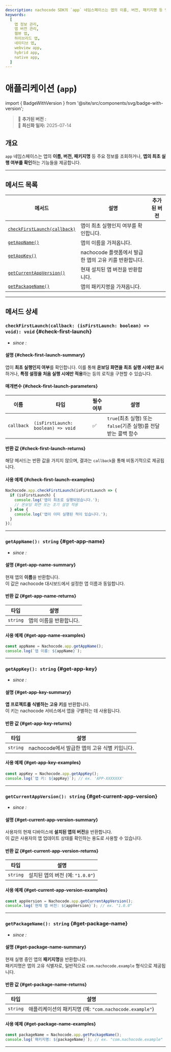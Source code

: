 ```yaml
---
description: nachocode SDK의 `app` 네임스페이스는 앱의 이름, 버전, 패키지명 등 앱 정보를 조회하거나 앱의 최초 실행 여부를 확인하는 기능을 제공합니다.
keywords:
  [
    앱 정보 관리,
    앱 버전 관리,
    웹뷰 앱,
    하이브리드 앱,
    네이티브 앱,
    webview app,
    hybrid app,
    native app,
  ]
---
```


# 애플리케이션 (`app`)

import { BadgeWithVersion } from '@site/src/components/svg/badge-with-version';

> 🚀 **추가된 버전 :** <BadgeWithVersion type="SDK" version="v1.0.0" link="/docs/releases/v1/sdk/release-v-1-0-0" /> <BadgeWithVersion type="Android" version="v1.0.0" link="/docs/releases/v1/app-source/android/release-v-1-0-0" /> <BadgeWithVersion type="iOS" version="v1.0.0" link="/docs/releases/v1/app-source/ios/release-v-1-0-0" />  
> 🔔 **최신화 일자:** 2025-07-14

## 개요

`app` 네임스페이스는 앱의 **이름, 버전, 패키지명** 등 주요 정보를 조회하거나, **앱의 최초 실행 여부를 확인**하는 기능들을 제공합니다.

---

## 메서드 목록

| 메서드                                               | 설명                                                   | 추가된 버전                                                                                   |
| ---------------------------------------------------- | ------------------------------------------------------ | --------------------------------------------------------------------------------------------- |
| [`checkFirstLaunch(callback)`](#check-first-launch)  | 앱이 최초 실행인지 여부를 확인합니다.                  | <BadgeWithVersion type="SDK" version="v1.4.0" link="/docs/releases/v1/sdk/release-v-1-4-0" /> |
| [`getAppName()`](#get-app-name)                      | 앱의 이름을 가져옵니다.                                | <BadgeWithVersion type="SDK" version="v1.0.0" link="/docs/releases/v1/sdk/release-v-1-0-0" /> |
| [`getAppKey()`](#get-app-key)                        | nachocode 플랫폼에서 발급한 앱의 고유 키를 반환합니다. | <BadgeWithVersion type="SDK" version="v1.0.0" link="/docs/releases/v1/sdk/release-v-1-0-0" /> |
| [`getCurrentAppVersion()`](#get-current-app-version) | 현재 설치된 앱 버전을 반환합니다.                      | <BadgeWithVersion type="SDK" version="v1.0.0" link="/docs/releases/v1/sdk/release-v-1-0-0" /> |
| [`getPackageName()`](#get-package-name)              | 앱의 패키지명을 가져옵니다.                            | <BadgeWithVersion type="SDK" version="v1.0.0" link="/docs/releases/v1/sdk/release-v-1-0-0" /> |

---

## 메서드 상세

### **`checkFirstLaunch(callback: (isFirstLaunch: boolean) => void): void`** {#check-first-launch}

- _since :_ <BadgeWithVersion type="SDK" version="v1.4.0" link="/docs/releases/v1/sdk/release-v-1-4-0" />

#### 설명 {#check-first-launch-summary}

앱이 **최초 실행인지 여부**를 확인합니다.
이를 통해 **온보딩 화면을 최초 실행 시에만 표시**하거나, **특정 설정을 처음 실행 시에만 적용**하는 등의 로직을 구현할 수 있습니다.

#### 매개변수 {#check-first-launch-parameters}

| 이름       | 타입                               | 필수 여부 | 설명                                                            |
| ---------- | ---------------------------------- | --------- | --------------------------------------------------------------- |
| `callback` | `(isFirstLaunch: boolean) => void` | ✅        | `true`(최초 실행) 또는 `false`(기존 실행)를 전달 받는 콜백 함수 |

#### 반환 값 {#check-first-launch-returns}

해당 메서드는 반환 값을 가지지 않으며, 결과는 `callback`을 통해 비동기적으로 제공됩니다.

#### 사용 예제 {#check-first-launch-examples}

```javascript
Nachocode.app.checkFirstLaunch(isFirstLaunch => {
  if (isFirstLaunch) {
    console.log('앱이 최초로 실행되었습니다.');
    // 온보딩 화면 또는 초기 설정 적용
  } else {
    console.log('앱이 이미 실행된 적이 있습니다.');
  }
});
```

---

### **`getAppName(): string`** {#get-app-name}

- _since :_ <BadgeWithVersion type="SDK" version="v1.0.0" link="/docs/releases/v1/sdk/release-v-1-0-0" />

#### 설명 {#get-app-name-summary}

현재 앱의 **이름**을 반환합니다.  
이 값은 nachocode 대시보드에서 설정한 앱 이름과 동일합니다.

#### 반환 값 {#get-app-name-returns}

| 타입     | 설명                    |
| -------- | ----------------------- |
| `string` | 앱의 이름을 반환합니다. |

#### 사용 예제 {#get-app-name-examples}

```javascript
const appName = Nachocode.app.getAppName();
console.log(`앱 이름: ${appName}`);
```

---

### **`getAppKey(): string`** {#get-app-key}

- _since :_ <BadgeWithVersion type="SDK" version="v1.0.0" link="/docs/releases/v1/sdk/release-v-1-0-0" />

#### 설명 {#get-app-key-summary}

**앱 프로젝트를 식별하는 고유 키**를 반환합니다.  
이 키는 nachocode 서비스에서 앱을 구별하는 데 사용됩니다.

#### 반환 값 {#get-app-key-returns}

| 타입     | 설명                                          |
| -------- | --------------------------------------------- |
| `string` | nachocode에서 발급한 앱의 고유 식별 키입니다. |

#### 사용 예제 {#get-app-key-examples}

```javascript
const appKey = Nachocode.app.getAppKey();
console.log(`앱 키: ${appKey}`); // ex. 'APP-XXXXXXX'
```

---

### **`getCurrentAppVersion(): string`** {#get-current-app-version}

- _since :_ <BadgeWithVersion type="SDK" version="v1.0.0" link="/docs/releases/v1/sdk/release-v-1-0-0" />

#### 설명 {#get-current-app-version-summary}

사용자의 현재 디바이스에 **설치된 앱의 버전**을 반환합니다.  
이 값은 사용자의 앱 업데이트 상태를 확인하는 용도로 사용할 수 있습니다.

#### 반환 값 {#get-current-app-version-returns}

| 타입     | 설명                             |
| -------- | -------------------------------- |
| `string` | 설치된 앱의 버전 (예: `"1.0.0"`) |

#### 사용 예제 {#get-current-app-version-examples}

```javascript
const appVersion = Nachocode.app.getCurrentAppVersion();
console.log(`현재 앱 버전: ${appVersion}`); // ex. "1.0.0"
```

---

### **`getPackageName(): string`** {#get-package-name}

- _since :_ <BadgeWithVersion type="SDK" version="v1.0.0" link="/docs/releases/v1/sdk/release-v-1-0-0" />

#### 설명 {#get-package-name-summary}

현재 실행 중인 앱의 **패키지명**을 반환합니다.  
패키지명은 앱의 고유 식별자로, 일반적으로 `com.nachocode.example` 형식으로 제공됩니다.

#### 반환 값 {#get-package-name-returns}

| 타입     | 설명                                                    |
| -------- | ------------------------------------------------------- |
| `string` | 애플리케이션의 패키지명 (예: `"com.nachocode.example"`) |

#### 사용 예제 {#get-package-name-examples}

```javascript
const packageName = Nachocode.app.getPackageName();
console.log(`패키지명: ${packageName}`); // ex. "com.nachocode.example"
```

---

